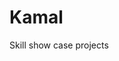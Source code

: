 # Kamal
  Skill show case projects 
<!---
kminfinite/kminfinite is a ✨ special ✨ repository because its `README.md` (this file) appears on your GitHub profile.
You can click the Preview link to take a look at your changes.
--->

